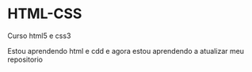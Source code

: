 # HTML-CSS
 Curso html5 e css3

Estou aprendendo html e cdd e agora estou aprendendo a atualizar meu repositorio